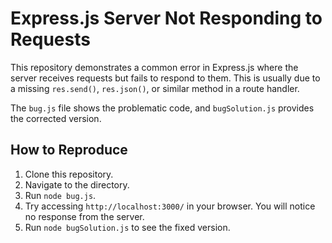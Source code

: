 # Express.js Server Not Responding to Requests

This repository demonstrates a common error in Express.js where the server receives requests but fails to respond to them.  This is usually due to a missing `res.send()`, `res.json()`, or similar method in a route handler.

The `bug.js` file shows the problematic code, and `bugSolution.js` provides the corrected version.

## How to Reproduce

1. Clone this repository.
2. Navigate to the directory.
3. Run `node bug.js`.
4. Try accessing `http://localhost:3000/` in your browser. You will notice no response from the server.
5. Run `node bugSolution.js` to see the fixed version.